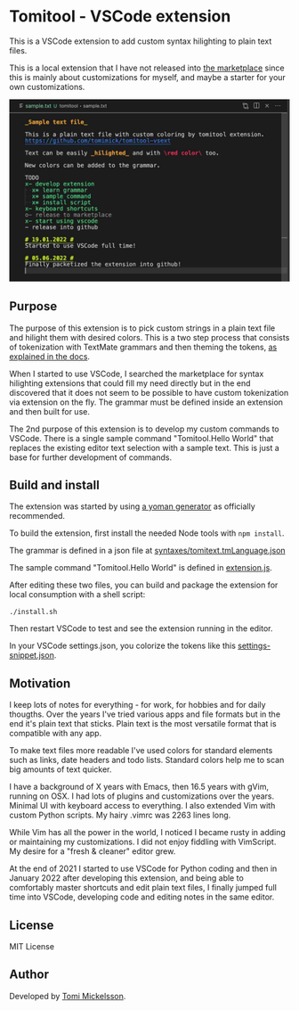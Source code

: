 
Tomitool - VSCode extension
===========================

This is a VSCode extension to add custom syntax hilighting to plain text files.

This is a local extension that I have not released into
[the marketplace](https://marketplace.visualstudio.com/vscode) since this is mainly about customizations for myself, and maybe a starter for your own customizations.

![Screenshot](sample.txt.jpg)


Purpose
-------

The purpose of this extension is to pick custom strings in a plain text file and hilight them with desired colors. This is a two step process that consists of tokenization with TextMate grammars and then theming the tokens,
[as explained in the docs](https://code.visualstudio.com/api/language-extensions/syntax-highlight-guide).

When I started to use VSCode, I searched the marketplace for syntax hilighting extensions that could fill my need directly but in the end discovered that it does not seem to be possible to have custom tokenization via extension on the fly. The grammar must be defined inside an extension and then built for use.

The 2nd purpose of this extension is to develop my custom commands to VSCode. There is a single sample command "Tomitool.Hello World" that replaces the existing editor text selection with a sample text. This is just a base for further development of commands.


Build and install
-----------------

The extension was started by using
[a yoman generator](https://code.visualstudio.com/api/get-started/your-first-extension) as officially recommended.

To build the extension, first install the needed Node tools with ```npm install```.

The grammar is defined in a json file at
[syntaxes/tomitext.tmLanguage.json](syntaxes/tomitext.tmLanguage.json)

The sample command "Tomitool.Hello World" is defined in
[extension.js](extension.js).

After editing these two files, you can build and package the extension for local consumption with a shell script:

    ./install.sh

Then restart VSCode to test and see the extension running in the editor.

In your VSCode settings.json, you colorize the tokens like this
[settings-snippet.json](settings-snippet.json).


Motivation
----------

I keep lots of notes for everything - for work, for hobbies and for daily thougths. Over the years I've tried various apps and file formats but in the end it's plain text that sticks. Plain text is the most versatile format that is compatible with any app.

To make text files more readable I've used colors for standard elements such as links, date headers and todo lists. Standard colors help me to scan big amounts of text quicker.

I have a background of X years with Emacs, then 16.5 years with gVim, running on OSX. I had lots of plugins and customizations over the years. Minimal UI with keyboard access to everything. I also extended Vim with custom Python scripts. My hairy .vimrc was 2263 lines long.

While Vim has all the power in the world, I noticed I became rusty in adding or maintaining my customizations. I did not enjoy fiddling with VimScript. My desire for a "fresh & cleaner" editor grew.

At the end of 2021 I started to use VSCode for Python coding and then in January 2022 after developing this extension, and being able to comfortably master shortcuts and edit plain text files, I finally jumped full time into VSCode, developing code and editing notes in the same editor.

License
-------
MIT License

Author
-------
Developed by [Tomi Mickelsson](https://tomicloud.com).
